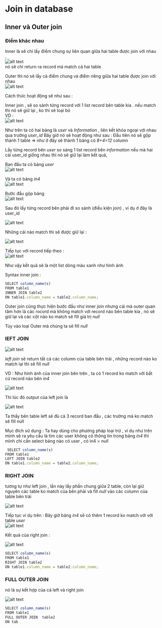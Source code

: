 # Join in database 

## Inner và Outer join 

### Điểm khác nhau 
 
 Inner là sẽ chỉ lấy điểm chung sự liên quan giữa hai table được join với nhau  .  
 ![alt text](image.png)  
 nó sẽ chỉ return ra record mà match cả hai table 

 Outer thì nó sẽ lấy cả điểm chung và điểm riêng giữa hai table được join với nhau  
 ![alt text](image-1.png)


Cách thức hoạt động sẽ như sau  : 

Inner join , sẽ so sánh từng record với 1 list record bên table kia . nếu match thì nó sẽ giữ lại , ko thì sẽ loại bỏ  
VD :  
![alt text](image-2.png)

Như trên ta có hai bảng là *user* và *Information* , liên kết khóa ngoại với nhau qua trường *user_id*
Bây giờ nó sẽ hoạt động như sau  : 
Đầu tiên nó sẽ gộp thành 1 table =>  như ở đây sẽ thành 1 bảng có *8+4=12* column 

Lấy từng record bên *user* so sáng 1 list record bên *information* nếu mà hai cái user_id giống nhau thì nó sẽ giữ lại làm kết quả,

Ban đầu ta có bảng *user*  
![alt text](image-3.png)

Và ta có bảng *in4*  
![alt text](image-4.png)

Bước đầu gộp bảng   
![alt text](image-5.png)

Sau đó lấy từng record bên phải đi so sánh (điều kiện join) , ví dụ ở đây là user_id 

![alt text](image-6.png)

Những cái nào match thì sẽ được giữ lại : 

![alt text](image-7.png)

Tiếp tục với record tiếp theo :  
![alt text](image-8.png)

Như vậy kết quả sẽ là một list dòng màu xanh như hình ảnh 

 Syntax  inner join  :   
 ```js
 SELECT column_name(s)
FROM table1
INNER JOIN table2
ON table1.column_name = table2.column_name;
 ```

Outer join cũng thực hiện bước đầu như inner join
nhưng cái mà outer quan tâm hơn là các rocord mà không match với record nào bên table kia , nó sẽ giữ lại và các cột nào ko match sẽ fill giá trị *null*

Tùy vào loại Outer mà chúng ta sẽ fill *null* 
### lEFT JOIN 

![alt text](image-9.png)

*left join* sẽ return tất cả các column của table bên trái , những record nào ko match lại thì sẽ fill *null* 

VD : Như hình ảnh của inner join bên trên , ta có 1 record ko match với bất cứ record nào bên *in4*

![alt text](image-10.png)

Thì lúc đó output của left join là  

![alt text](image-11.png)

Ta thấy bên table left sẽ đủ cả 3 record ban đầu , các trường mà ko match sẽ fill null 

Mục đích sử dụng :  Ta hay dùng cho phương pháp loại trừ , ví dụ như trên mình sẽ ra yêu cầu là tìm các user không có thông tin trong bảng *in4* thì mình chỉ cần select bảng nào có user , có in4 = *null*

```js
 SELECT column_name(s)
FROM table1
LEFT JOIN table2
ON table1.column_name = table2.column_name;
```

### RIGHT JOIN 
tương tự như left join , lần này lấy phần chung giữa 2 table, còn lại giữ nguyên các table ko match của bên phải và fill *null* vào các column của table bên trái 

 ![alt text](image-12.png)

Tiếp tục ví dụ trên  : 
Bây giờ bảng *in4* sẽ có thêm 1 record ko match với với table *user*  
![alt text](image-13.png)

Kết quả của right join :  

![alt text](image-14.png)

 ```js
 SELECT column_name(s)
FROM table1
RIGHT JOIN table2
ON table1.column_name = table2.column_name;
```

### FULL OUTER JOIN 
nó là sự kết hợp của cả left và right join 

![alt text](image-15.png)

 ```js
 SELECT column_name(s)
FROM table1
FULL OUTER JOIN  table2
ON tab
```
